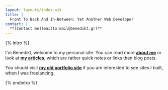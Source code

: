 ```yaml
---
layout: layouts/index.njk
title: |
  Front To Back And In-Between: Yet Another Web Developer
contact: |
  **[Contact me](mailto:mail@benedikt.gr)**
---
```


{% intro %}

I'm Benedikt, welcome to my personal site. You can read more **[about me](about/)** or look at **[my articles](notes/)**, which are rather quick notes or links than blog posts.

You should visit **[my old portfolio site](http://v3.benedikt.gr/)** if you are interested to see sites I built, when I was freelancing.

{% endintro %}
